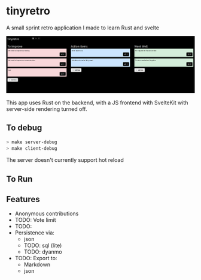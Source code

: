 # tinyretro

A small sprint retro application I made to learn Rust and svelte

![screenshot](screenshot.png)

This app uses Rust on the backend, with a JS frontend with SvelteKit with server-side rendering turned off.

## To debug

```bash
> make server-debug
> make client-debug
```

The server doesn't currently support hot reload

## To Run

## Features

- Anonymous contributions
- TODO: Vote limit
- TODO:
- Persistence via:
  - json
  - TODO: sql (lite)
  - TODO: dyanmo
- TODO: Export to:
  - Markdown
  - json
